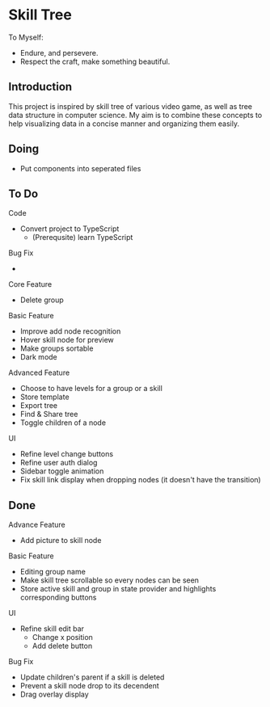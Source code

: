 # Skill Tree

To Myself:

- Endure, and persevere.
- Respect the craft, make something beautiful.

## Introduction

This project is inspired by skill tree of various video game, as well as tree data structure in computer science.
My aim is to combine these concepts to help visualizing data in a concise manner and organizing them easily. 

## Doing

- Put components into seperated files

## To Do

Code

- Convert project to TypeScript
  - (Prerequsite) learn TypeScript

Bug Fix

- 

Core Feature

- Delete group

Basic Feature

- Improve add node recognition
- Hover skill node for preview
- Make groups sortable
- Dark mode

Advanced Feature

- Choose to have levels for a group or a skill
- Store template
- Export tree
- Find & Share tree
- Toggle children of a node

UI

- Refine level change buttons
- Refine user auth dialog
- Sidebar toggle animation
- Fix skill link display when dropping nodes (it doesn't have the transition)

## Done

Advance Feature

- Add picture to skill node

Basic Feature

- Editing group name
- Make skill tree scrollable so every nodes can be seen
- Store active skill and group in state provider and highlights corresponding buttons

UI

- Refine skill edit bar
  - Change x position
  - Add delete button

Bug Fix

- Update children's parent if a skill is deleted
- Prevent a skill node drop to its decendent
- Drag overlay display